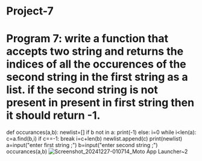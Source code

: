 # Project-7
#  Program 7: write a function that accepts two string and returns the indices of all the occurences of the second string in the first string as a list. if the second string is not present in present in first string then it should return -1.
def occurances(a,b):
newlist=[]
if b not in a:
print(-1)
else:
i=0
while i<len(a):
c=a.find(b,i)
if c==-1:
break
i=c+len(b)
newlist.append(c)
print(newlist)
a=input("enter first string ;")
b=input("enter second string ;")
occurances(a,b) 
![Screenshot_20241227-010714_Moto App Launcher~2](https://github.com/user-attachments/assets/ff699196-ca3b-40f3-84f4-d4632b2a4b05)

